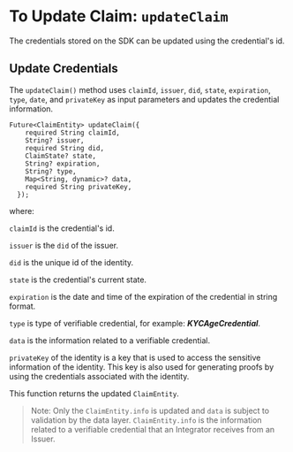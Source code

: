 # To Update Claim: `updateClaim`
 
The credentials stored on the SDK can be updated using the credential's id.

## Update Credentials

The `updateClaim()` method uses `claimId`, `issuer`, `did`, `state`, `expiration`, `type`, `date`, and `privateKey` as input parameters and updates the credential information. 
 
```
Future<ClaimEntity> updateClaim({
    required String claimId,
    String? issuer,
    required String did,
    ClaimState? state,
    String? expiration,
    String? type,
    Map<String, dynamic>? data,
    required String privateKey,
  });
```
where:

`claimId` is the credential's id.

`issuer` is the `did` of the issuer.

`did` is the unique id of the identity.

`state` is the credential's current state.

`expiration` is the date and time of the expiration of the credential in string format.

`type` is type of verifiable credential, for example: ***KYCAgeCredential***.

`data` is the information related to a verifiable credential.

`privateKey` of the identity is a key that is used to access the sensitive information of the identity. This key is also used for generating proofs by using the credentials associated with the identity.  


This function returns the updated `ClaimEntity`.

> Note: Only the `ClaimEntity.info` is updated and `data` is subject to validation by the data layer. `ClaimEntity.info` is the information related to a verifiable credential that an Integrator receives from an Issuer. 





